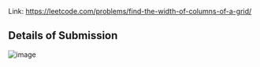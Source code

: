 Link: https://leetcode.com/problems/find-the-width-of-columns-of-a-grid/
## Details of Submission
![image](https://github.com/mgalang229/LeetCode-Find-the-Width-of-Columns-of-a-Grid/assets/51401355/79523601-5e91-4950-8ab4-fef8e3766d93)
